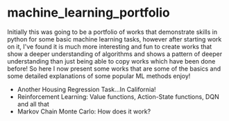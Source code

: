 # machine_learning_portfolio
Initially this was going to be a portfolio of works that demonstrate skills in python for some basic machine learning tasks, however after starting work on it, I've found it is much more interesting and fun to create works that show a deeper understanding of algorithms and shows a pattern of deeper understanding than just being able to copy works which have been done before! So here I now present some works that are some of the basics and some detailed explanations of some popular ML methods enjoy!

* Another Housing Regression Task...In California!
* Reinforcement Learning: Value functions, Action-State functions, DQN and all that  
* Markov Chain Monte Carlo: How does it work?
